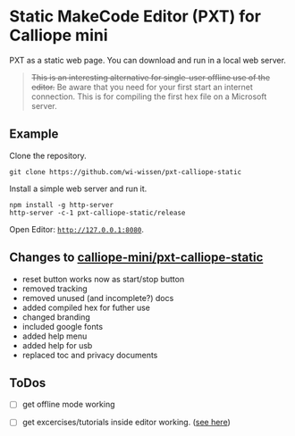# Static MakeCode Editor (PXT) for Calliope mini

PXT as a static web page. You can download and run in a local web server.

> ~~This is an interesting alternative for single-user offline use of the editor.~~
> Be aware that you need for your first start an internet connection. This is for compiling the first hex file on a Microsoft server.

## Example
Clone the repository.
```
git clone https://github.com/wi-wissen/pxt-calliope-static
```
Install a simple web server and run it.
```
npm install -g http-server
http-server -c-1 pxt-calliope-static/release
```
Open Editor: [`http://127.0.0.1:8080`](http://127.0.0.1:8080).

## Changes to [calliope-mini/pxt-calliope-static](https://github.com/calliope-mini/pxt-calliope-static)

* reset button works now as start/stop button
* removed tracking
* removed unused (and incomplete?) docs
* added compiled hex for futher use
* changed branding
* included google fonts
* added help menu
* added help for usb
* replaced toc and privacy documents

## ToDos

* [ ] get offline mode working
* [ ] get excercises/tutorials inside editor working. ([see here](https://makecode.com/writing-docs/tutorials))


